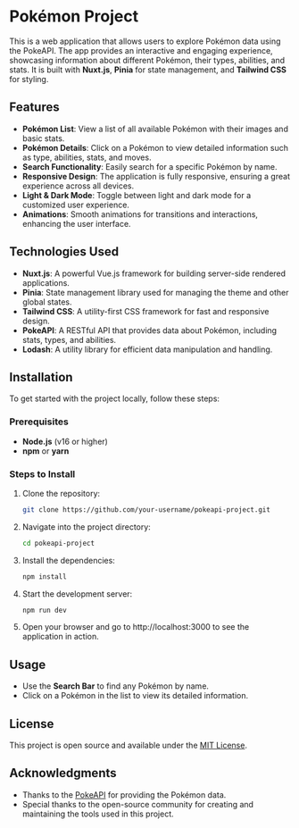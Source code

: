 # Pokémon Project

This is a web application that allows users to explore Pokémon data using the PokeAPI. The app provides an interactive and engaging experience, showcasing information about different Pokémon, their types, abilities, and stats. It is built with **Nuxt.js**, **Pinia** for state management, and **Tailwind CSS** for styling.

## Features

- **Pokémon List**: View a list of all available Pokémon with their images and basic stats.
- **Pokémon Details**: Click on a Pokémon to view detailed information such as type, abilities, stats, and moves.
- **Search Functionality**: Easily search for a specific Pokémon by name.
- **Responsive Design**: The application is fully responsive, ensuring a great experience across all devices.
- **Light & Dark Mode**: Toggle between light and dark mode for a customized user experience.
- **Animations**: Smooth animations for transitions and interactions, enhancing the user interface.

## Technologies Used

- **Nuxt.js**: A powerful Vue.js framework for building server-side rendered applications.
- **Pinia**: State management library used for managing the theme and other global states.
- **Tailwind CSS**: A utility-first CSS framework for fast and responsive design.
- **PokeAPI**: A RESTful API that provides data about Pokémon, including stats, types, and abilities.
- **Lodash**: A utility library for efficient data manipulation and handling.

## Installation

To get started with the project locally, follow these steps:

### Prerequisites

- **Node.js** (v16 or higher)
- **npm** or **yarn**

### Steps to Install

1. Clone the repository:

   ```bash
   git clone https://github.com/your-username/pokeapi-project.git

2. Navigate into the project directory:

    ```bash
   cd pokeapi-project

3. Install the dependencies:

    ```bash
   npm install

4. Start the development server:

    ```bash
    npm run dev

5. Open your browser and go to http://localhost:3000 to see the application in action.

## Usage

- Use the **Search Bar** to find any Pokémon by name.
- Click on a Pokémon in the list to view its detailed information.

## License

This project is open source and available under the [MIT License](LICENSE).

## Acknowledgments

- Thanks to the [PokeAPI](https://pokeapi.co/) for providing the Pokémon data.
- Special thanks to the open-source community for creating and maintaining the tools used in this project.
